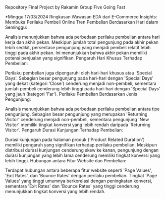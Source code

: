 Repository Final Project by Rakamin Group Five Going Fast

*Minggu 17/03/2024
Ringkasan Wawasan EDA dari E-Commerce Insights: Membuka Perilaku Pembeli Online
Tren Pembelian Berdasarkan Hari dalam Seminggu:

Analisis menunjukkan bahwa ada perbedaan perilaku pembelian antara hari kerja dan akhir pekan. Meskipun jumlah total pengunjung pada akhir pekan lebih sedikit, persentase pengunjung yang menjadi pembeli relatif lebih tinggi pada akhir pekan. Ini menunjukkan bahwa akhir pekan memiliki potensi penjualan yang signifikan.
Pengaruh Hari Khusus Terhadap Pembelian:

Perilaku pembelian juga dipengaruhi oleh hari-hari khusus atau 'Special Days'. Sebagian besar pengunjung pada hari-hari dengan 'Special Days' yang dekat (kategori 'Close') cenderung menjadi non-pembeli, sementara jumlah pembeli cenderung lebih tinggi pada hari-hari dengan 'Special Days' yang jauh (kategori 'Far').
Perilaku Pembelian Berdasarkan Jenis Pengunjung:

Analisis menunjukkan bahwa ada perbedaan perilaku pembelian antara tipe pengunjung. Sebagian besar pengunjung yang merupakan 'Returning Visitor' cenderung menjadi non-pembeli, sementara pengunjung 'New Visitor' memiliki tingkat konversi yang lebih rendah daripada 'Returning Visitor'.
Pengaruh Durasi Kunjungan Terhadap Pembelian:

Durasi kunjungan pada halaman produk ('Product Related Duration') memiliki pengaruh yang signifikan terhadap perilaku pembelian. Meskipun distribusi durasi kunjungan cenderung skew ke kanan, pengunjung dengan durasi kunjungan yang lebih lama cenderung memiliki tingkat konversi yang lebih tinggi.
Hubungan antara Fitur Website dan Pembelian:

Terdapat hubungan antara beberapa fitur website seperti 'Page Values', 'Exit Rates', dan 'Bounce Rates' dengan perilaku pembelian. Tingkat 'Page Values' yang tinggi umumnya berkorelasi dengan peningkatan konversi, sementara 'Exit Rates' dan 'Bounce Rates' yang tinggi cenderung menunjukkan tingkat konversi yang lebih rendah.
